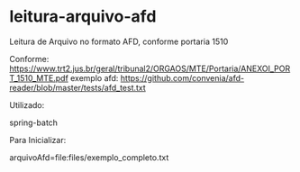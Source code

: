 # leitura-arquivo-afd


Leitura de Arquivo no formato AFD, conforme portaria 1510

Conforme: https://www.trt2.jus.br/geral/tribunal2/ORGAOS/MTE/Portaria/ANEXOI_PORT_1510_MTE.pdf
exemplo afd: https://github.com/convenia/afd-reader/blob/master/tests/afd_test.txt

Utilizado:

spring-batch

Para Inicializar:

arquivoAfd=file:files/exemplo_completo.txt